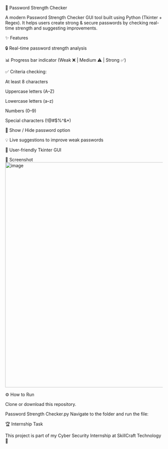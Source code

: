 🔑 Password Strength Checker

A modern Password Strength Checker GUI tool built using Python (Tkinter + Regex).
It helps users create strong & secure passwords by checking real-time strength and suggesting improvements.

✨ Features

🔒 Real-time password strength analysis

📊 Progress bar indicator (Weak ❌ | Medium ⚠️ | Strong ✅)

✅ Criteria checking:

At least 8 characters

Uppercase letters (A–Z)

Lowercase letters (a–z)

Numbers (0–9)

Special characters (!@#$%^&*)

👀 Show / Hide password option

💡 Live suggestions to improve weak passwords

🎨 User-friendly Tkinter GUI

📸 Screenshot
<img width="755" height="719" alt="image" src="https://github.com/user-attachments/assets/ad33705c-3195-405b-8017-c182d96e9eb7" />


⚙️ How to Run

Clone or download this repository.

Password Strength Checker.py
Navigate to the folder and run the file:

🏆 Internship Task

This project is part of my Cyber Security Internship at SkillCraft Technology 🚀
